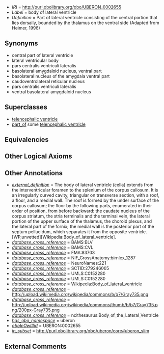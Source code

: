  * *IRI* = http://purl.obolibrary.org/obo/UBERON_0002655
 * *Label* = body of lateral ventricle
 * *Definition* = Part of lateral ventricle consisting of the central portion that lies dorsally, bounded by the thalamus on the ventral side (Adapted from Heimer, 1996)

## Synonyms

 * central part of lateral ventricle
 * lateral ventricular body
 * pars centralis ventriculi lateralis
 * basolateral amygdaloid nucleus, ventral part
 * basolateral nucleus of the amygdala ventral part
 * caudoventrolateral reticular nucleus
 * pars centralis ventriculi lateralis
 * ventral basolateral amygdaloid nucleus

## Superclasses

 * [telencephalic ventricle](../../UBERON/85/UBERON_0002285.md)
 * [part_of](../../BFO/50/BFO_0000050.md) some [telencephalic ventricle](../../UBERON/85/UBERON_0002285.md)

## Equivalencies


## Other Logical Axioms


## Other Annotations

 * *[external_definition](../../UBPROP/01/UBPROP_0000001.md)* = The body of lateral ventricle (cella) extends from the interventricular foramen to the splenium of the corpus callosum. It is an irregularly curved cavity, triangular on transverse section, with a roof, a floor, and a medial wall. The roof is formed by the under surface of the corpus callosum; the floor by the following parts, enumerated in their order of position, from before backward: the caudate nucleus of the corpus striatum, the stria terminalis and the terminal vein, the lateral portion of the upper surface of the thalamus, the choroid plexus, and the lateral part of the fornix; the medial wall is the posterior part of the septum pellucidum, which separates it from the opposite ventricle. [WP,unvetted][Wikipedia:Body_of_lateral_ventricle].
 * *[database_cross_reference](../../ef/oboInOwl#hasDbXref.md)* = BAMS:BLV
 * *[database_cross_reference](../../ef/oboInOwl#hasDbXref.md)* = BAMS:CVL
 * *[database_cross_reference](../../ef/oboInOwl#hasDbXref.md)* = FMA:83703
 * *[database_cross_reference](../../ef/oboInOwl#hasDbXref.md)* = NIF_GrossAnatomy:birnlex_1287
 * *[database_cross_reference](../../ef/oboInOwl#hasDbXref.md)* = NeuroNames:221
 * *[database_cross_reference](../../ef/oboInOwl#hasDbXref.md)* = SCTID:279246005
 * *[database_cross_reference](../../ef/oboInOwl#hasDbXref.md)* = UMLS:C0152280
 * *[database_cross_reference](../../ef/oboInOwl#hasDbXref.md)* = UMLS:C0152280
 * *[database_cross_reference](../../ef/oboInOwl#hasDbXref.md)* = Wikipedia:Body_of_lateral_ventricle
 * *[database_cross_reference](../../ef/oboInOwl#hasDbXref.md)* = http://upload.wikimedia.org/wikipedia/commons/b/b7/Gray735.png
 * *[database_cross_reference](../../ef/oboInOwl#hasDbXref.md)* = http://upload.wikimedia.org/wikipedia/commons/thumb/b/b7/Gray735.png/200px-Gray735.png
 * *[database_cross_reference](../../ef/oboInOwl#hasDbXref.md)* = ncithesaurus:Body_of_the_Lateral_Ventricle
 * *[has_obo_namespace](../../ce/oboInOwl#hasOBONamespace.md)* = uberon
 * *[oboInOwl#id](../../id/oboInOwl#id.md)* = UBERON:0002655
 * *[in_subset](../../et/oboInOwl#inSubset.md)* = http://purl.obolibrary.org/obo/uberon/core#uberon_slim

## External Comments

